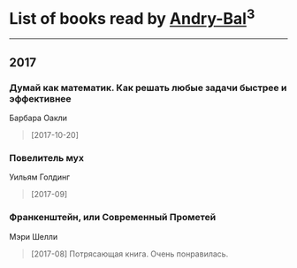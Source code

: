 # List of books read by [Andry-Bal](https://plus.google.com/109232883876697421544)<sup>3</sup>
---

## 2017

### Думай как математик. Как решать любые задачи быстрее и эффективнее
Барбара Оакли
> [2017-10-20] 


### Повелитель мух
Уильям Голдинг
> [2017-09] 


### Франкенштейн, или Современный Прометей
Мэри Шелли
> [2017-08] Потрясающая книга. Очень понравилась.



